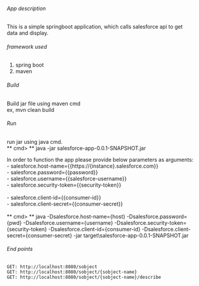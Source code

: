 ###### App description
This is a simple springboot application, which calls salesforce api to get data and display.

###### framework used
1. spring boot
2. maven

###### Build
   Build jar file using maven cmd <br/>
   ex, mvn clean build
   
###### Run
   run jar using java cmd.  
   ** cmd> ** java -jar salesforce-app-0.0.1-SNAPSHOT.jar  
   
   In order to function the app please provide below parameters as arguments: <br/>
    - salesforce.host-name={{https://{instance}.salesforce.com}} <br/>
    - salesforce.password={{password}} <br/>
    - salesforce.username={{salesforce-username}} <br/>
    - salesforce.security-token={{security-token}} <br/>  
    - salesforce.client-id={{consumer-id}} <br/>
    - salesforce.client-secret={{consumer-secret}} <br/>
   <br/>
   ** cmd> ** java -Dsalesforce.host-name={host} -Dsalesforce.password={pwd} -Dsalesforce.username={username} -Dsalesforce.security-token={security-token} -Dsalesforce.client-id={consumer-id}  -Dsalesforce.client-secret={consumer-secret} -jar target\salesforce-app-0.0.1-SNAPSHOT.jar

###### End points
	GET: http://localhost:8080/sobject
	GET: http://localhost:8080/sobject/{sobject-name}
	GET: http://localhost:8080/sobject/{sobject-name}/describe
